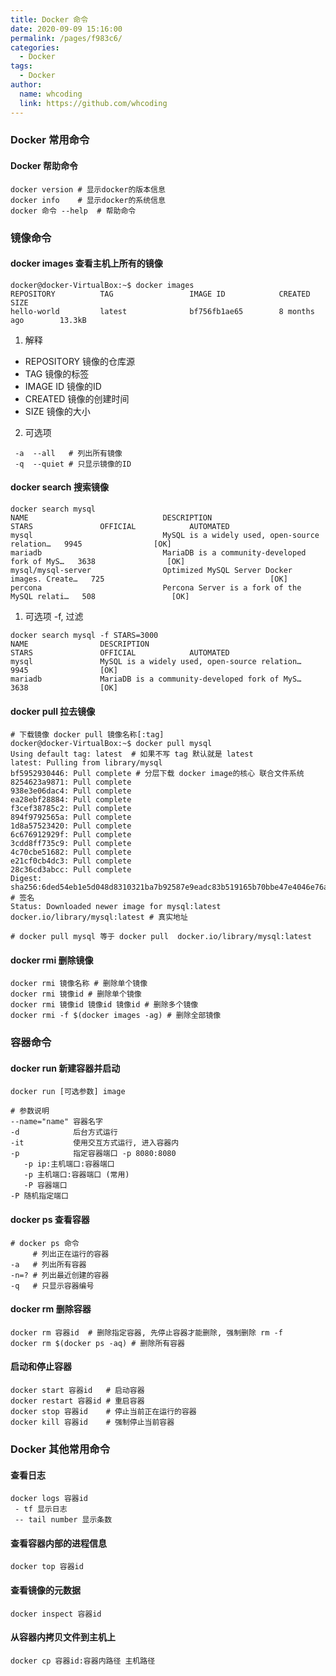 ```yaml
---
title: Docker 命令
date: 2020-09-09 15:16:00
permalink: /pages/f983c6/
categories:
  - Docker
tags:
  - Docker
author: 
  name: whcoding
  link: https://github.com/whcoding
---
```


### Docker 常用命令

#### Docker 帮助命令
```
docker version # 显示docker的版本信息
docker info    # 显示docker的系统信息
docker 命令 --help  # 帮助命令
```
<!-- more -->

### 镜像命令 

#### docker images 查看主机上所有的镜像 
```
docker@docker-VirtualBox:~$ docker images
REPOSITORY          TAG                 IMAGE ID            CREATED             SIZE
hello-world         latest              bf756fb1ae65        8 months ago        13.3kB
```
1. 解释
- REPOSITORY 镜像的仓库源
- TAG        镜像的标签
- IMAGE ID   镜像的ID
- CREATED    镜像的创建时间
- SIZE       镜像的大小

2. 可选项
```
 -a  --all   # 列出所有镜像
 -q  --quiet # 只显示镜像的ID  
```

#### docker search 搜索镜像
```
docker search mysql
NAME                              DESCRIPTION                                     STARS               OFFICIAL            AUTOMATED
mysql                             MySQL is a widely used, open-source relation…   9945                [OK]
mariadb                           MariaDB is a community-developed fork of MyS…   3638                [OK]
mysql/mysql-server                Optimized MySQL Server Docker images. Create…   725                                     [OK]
percona                           Percona Server is a fork of the MySQL relati…   508                 [OK]
```
1. 可选项 -f, 过滤
```
docker search mysql -f STARS=3000
NAME                DESCRIPTION                                     STARS               OFFICIAL            AUTOMATED
mysql               MySQL is a widely used, open-source relation…   9945                [OK]
mariadb             MariaDB is a community-developed fork of MyS…   3638                [OK]
```

#### docker pull 拉去镜像
```
# 下载镜像 docker pull 镜像名称[:tag]
docker@docker-VirtualBox:~$ docker pull mysql
Using default tag: latest  # 如果不写 tag 默认就是 latest
latest: Pulling from library/mysql 
bf5952930446: Pull complete # 分层下载 docker image的核心 联合文件系统
8254623a9871: Pull complete
938e3e06dac4: Pull complete
ea28ebf28884: Pull complete
f3cef38785c2: Pull complete
894f9792565a: Pull complete
1d8a57523420: Pull complete
6c676912929f: Pull complete
3cdd8ff735c9: Pull complete
4c70cbe51682: Pull complete
e21cf0cb4dc3: Pull complete
28c36cd3abcc: Pull complete
Digest: sha256:6ded54eb1e5d048d8310321ba7b92587e9eadc83b519165b70bbe47e4046e76a # 签名
Status: Downloaded newer image for mysql:latest
docker.io/library/mysql:latest # 真实地址

# docker pull mysql 等于 docker pull  docker.io/library/mysql:latest
```

#### docker rmi 删除镜像
```
docker rmi 镜像名称 # 删除单个镜像
docker rmi 镜像id # 删除单个镜像
docker rmi 镜像id 镜像id 镜像id # 删除多个镜像
docker rmi -f $(docker images -ag) # 删除全部镜像
```


### 容器命令

#### docker run 新建容器并启动
```
docker run [可选参数] image

# 参数说明
--name="name" 容器名字
-d            后台方式运行
-it           使用交互方式运行, 进入容器内
-p            指定容器端口 -p 8080:8080
   -p ip:主机端口:容器端口
   -p 主机端口:容器端口 (常用)
   -P 容器端口 
-P 随机指定端口
```

#### docker ps 查看容器
```
# docker ps 命令
     # 列出正在运行的容器
-a   # 列出所有容器
-n=? # 列出最近创建的容器
-q   # 只显示容器编号 
```

#### docker rm 删除容器
```
docker rm 容器id  # 删除指定容器, 先停止容器才能删除, 强制删除 rm -f
docker rm $(docker ps -aq) # 删除所有容器
```

#### 启动和停止容器
```
docker start 容器id   # 启动容器
docker restart 容器id # 重启容器
docker stop 容器id    # 停止当前正在运行的容器
docker kill 容器id    # 强制停止当前容器
```

### Docker 其他常用命令

#### 查看日志
```
docker logs 容器id
 - tf 显示日志
 -- tail number 显示条数
```

#### 查看容器内部的进程信息
```
docker top 容器id
```

#### 查看镜像的元数据
```
docker inspect 容器id
```

#### 从容器内拷贝文件到主机上
```
docker cp 容器id:容器内路径 主机路径
```